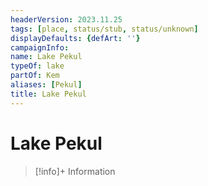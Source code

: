 ```yaml
---
headerVersion: 2023.11.25
tags: [place, status/stub, status/unknown]
displayDefaults: {defArt: ''}
campaignInfo:
name: Lake Pekul
typeOf: lake
partOf: Kem
aliases: [Pekul]
title: Lake Pekul
---
```

# Lake Pekul
>[!info]+ Information
> 
>> 
